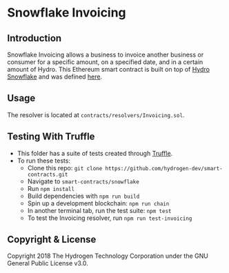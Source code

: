 # Snowflake Invoicing

## Introduction
Snowflake Invoicing allows a business to invoice another business or consumer for a specific amount, on a specified date, and in a certain amount of Hydro.
This Ethereum smart contract is built on top of [Hydro Snowflake](https://medium.com/hydrogen-api/examining-erc-1484-hydro-snowflake-cc3753a5ff52) and was defined [here](https://github.com/HydroBlockchain/hcdp/issues/254).

## Usage
The resolver is located at `contracts/resolvers/Invoicing.sol`.

## Testing With Truffle
- This folder has a suite of tests created through [Truffle](https://github.com/trufflesuite/truffle).
- To run these tests:
  - Clone this repo: `git clone https://github.com/hydrogen-dev/smart-contracts.git`
  - Navigate to `smart-contracts/snowflake`
  - Run `npm install`
  - Build dependencies with `npm run build`
  - Spin up a development blockchain: `npm run chain`
  - In another terminal tab, run the test suite: `npm test`
  - To test the Invoicing resolver, run `npm run test-invoicing`

## Copyright & License
Copyright 2018 The Hydrogen Technology Corporation under the GNU General Public License v3.0.
